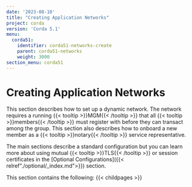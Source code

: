 ```yaml
---
date: '2023-08-10'
title: "Creating Application Networks"
project: corda
version: 'Corda 5.1'
menu:
  corda51:
    identifier: corda51-networks-create
    parent: corda51-networks
    weight: 3000
section_menu: corda51
---
```

# Creating Application Networks
This section describes how to set up a dynamic network. The network requires a running {{< tooltip >}}MGM{{< /tooltip >}} that all {{< tooltip >}}members{{< /tooltip >}} must register with before they can transact among the group. This section also describes how to onboard a new member as a {{< tooltip >}}notary{{< /tooltip >}} service representative. 

The main sections describe a standard configuration but you can learn more about using mutual {{< tooltip >}}TLS{{< /tooltip >}} or session certificates in the [Optional Configurations]({{< relref"./optional/_index.md">}}) section.

This section contains the following:
{{< childpages >}}